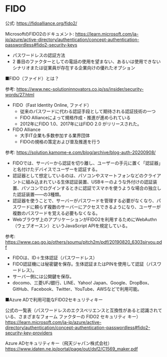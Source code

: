 # FIDO

公式: https://fidoalliance.org/fido2/

MicrosoftのFIDO2のドキュメント:
https://learn.microsoft.com/ja-jp/azure/active-directory/authentication/concept-authentication-passwordless#fido2-security-keys

- パスワードレスの認証方法
- 2 番目のファクターとしての電話の使用を望まない、あるいは使用できないシナリオまたは従業員が存在する企業向けの優れたオプション

■FIDO（ファイド）とは？

参考: https://www.nec-solutioninnovators.co.jp/ss/insider/security-words/27.html

- FIDO（Fast Identity Online, ファイド）
  - 従来のパスワードに代わる認証手段として期待される認証技術の一つ
  - FIDO Allianceによって規格作成・推進が進められている
  - 2012年にFIDO 1.0、2017年にはFIDO 2.0 がリリースされた。
- FIDO Alliance
  - 大手IT企業も多数参加する業界団体
  - FIDOの規格の策定および普及推進を行う

参考: https://solution.kamome-e.com/blog/archive/blog-auth-20200908/

- FIDOでは、サーバーから認証を切り離し、ユーザーの手元に置く「認証器」と名付けたデバイスでユーザーを認証する。
- 認証器として想定しているのは、パソコンやスマートフォンなどのクライアントに組み込まれている生体認証装置、USBキーのような外付けの認証装置、パソコンでログインするときに認証でスマホを使うような場合の独立した認証装置――の3種類。
- 認証器を使うことで、サーバーがパスワードを管理する必要がなくなり、パスワードに頼らず複数のサーバーにアクセスできるようになり、ユーザーが複数のパスワードを覚える必要もなくなる。
- Webブラウザ上のアプリケーションがFIDO2を利用するためにWebAuthn（ウェブオースン）というJavaScript APIを規定している。

参考: https://www.cao.go.jp/others/soumu/pitch2m/pdf/20190820_6303siryou.pdf

- FIDOは、ID＋生体認証（パスワードレス）
- FIDO認証機には秘密鍵を保存。生体認証またはPINを使用して認証（パスワードレス）。
- サーバー側には公開鍵を保存。
- docomo、三菱UFJ銀行、LINE、Yahoo! Japan、Google、DropBox、GitHub、Facebook、Twitter、YouTube、AWSなどで利用可能。

■Azure ADで利用可能なFIDO2セキュリティキー

公式の一覧表（パスワードレスのエクスペリエンスと互換性があると認識されている、さまざまなフォーム ファクターの FIDO2 セキュリティ キー）
https://learn.microsoft.com/ja-jp/azure/active-directory/authentication/concept-authentication-passwordless#fido2-security-key-providers

Azure ADセキュリティキー（飛天ジャパン株式会社）
https://www.idaten.ne.jp/portal/page/out/dsf2/C1569_maker.pdf
